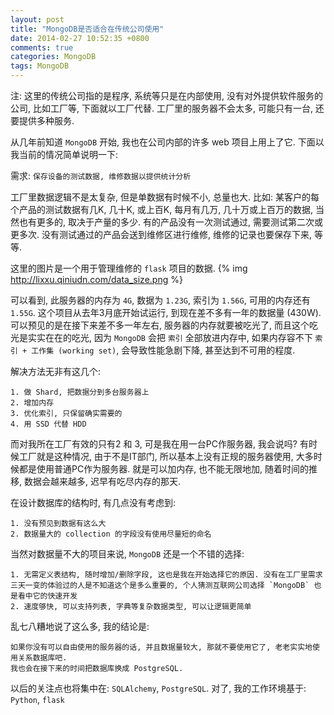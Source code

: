```yaml
---
layout: post
title: "MongoDB是否适合在传统公司使用"
date: 2014-02-27 10:52:35 +0800
comments: true
categories: MongoDB
tags: MongoDB
---
```

注: 这里的传统公司指的是程序, 系统等只是在内部使用,
没有对外提供软件服务的公司, 比如工厂等, 下面就以工厂代替.
工厂里的服务器不会太多, 可能只有一台, 还要提供多种服务.

从几年前知道 `MongoDB` 开始, 我也在公司内部的许多 web 项目上用上了它.
下面以我当前的情况简单说明一下:

需求: `保存设备的测试数据, 维修数据以提供统计分析`

工厂里数据逻辑不是太复杂, 但是单数据有时候不小, 总量也大.
比如: 某客户的每个产品的测试数据有几K, 几十K, 或上百K, 每月有几万, 几十万或上百万的数据, 当然也有更多的, 取决于产量的多少. 有的产品没有一次测试通过, 需要测试第二次或更多次. 没有测试通过的产品会送到维修区进行维修, 维修的记录也要保存下来, 等等.

这里的图片是一个用于管理维修的 `flask` 项目的数据.
{% img http://lixxu.qiniudn.com/data_size.png %}

<!--more-->
可以看到, 此服务器的内存为 `4G`, 数据为 `1.23G`, 索引为 `1.56G`, 可用的内存还有 `1.55G`. 
这个项目从去年3月底开始试运行, 到现在差不多有一年的数据量 (430W).<br />
可以预见的是在接下来差不多一年左右, 服务器的内存就要被吃光了, 而且这个吃光是实实在在的吃光, 因为 `MongoDB` 会把 `索引` 全部放进内存中, 如果内存容不下 `索引 + 工作集 (working set)`, 会导致性能急剧下降, 甚至达到不可用的程度.


解决方法无非有这几个:
```
1. 做 Shard, 把数据分到多台服务器上
2. 增加内存
3. 优化索引, 只保留确实需要的
4. 用 SSD 代替 HDD
```

而对我所在工厂有效的只有2 和 3, 可是我在用一台PC作服务器, 我会说吗?
有时候工厂就是这种情况, 由于不是IT部门, 所以基本上没有正规的服务器使用, 大多时候都是使用普通PC作为服务器.
就是可以加内存, 也不能无限地加, 随着时间的推移, 数据会越来越多, 迟早有吃尽内存的那天.

在设计数据库的结构时, 有几点没有考虑到:
```
1. 没有预见到数据有这么大
2. 数据量大的 collection 的字段没有使用尽量短的命名
```

当然对数据量不大的项目来说, `MongoDB` 还是一个不错的选择:
```
1. 无需定义表结构, 随时增加/删除字段, 这也是我在开始选择它的原因. 没有在工厂里需求三天一变的体验过的人是不知道这个是多么重要的, 个人猜测互联网公司选择 `MongoDB` 也是看中它的快速开发
2. 速度够快, 可以支持列表, 字典等复杂数据类型, 可以让逻辑更简单
```

乱七八糟地说了这么多, 我的结论是:
```
如果你没有可以自由使用的服务器的话, 并且数据量较大, 那就不要使用它了, 老老实实地使用关系数据库吧.
我也会在接下来的时间把数据库换成 PostgreSQL.
```

以后的关注点也将集中在: `SQLAlchemy`, `PostgreSQL`.
对了, 我的工作环境基于: `Python`, `flask`
<!--more-->
